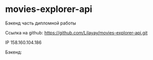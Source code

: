 # movies-explorer-api

Бэкенд часть дипломной работы

Ссылка на github: https://github.com/Lilayay/movies-explorer-api.git

IP 158.160.104.186

Бэкенд: 
